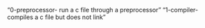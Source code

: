 “0-preprocessor- run a c file through a preprocessor”
“1-compiler- compiles a c file but does not link”
